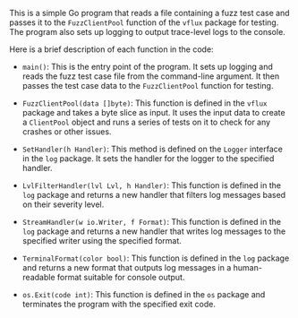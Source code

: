 This is a simple Go program that reads a file containing a fuzz test case and passes it to the `FuzzClientPool` function of the `vflux` package for testing. The program also sets up logging to output trace-level logs to the console.

Here is a brief description of each function in the code:

- `main()`: This is the entry point of the program. It sets up logging and reads the fuzz test case file from the command-line argument. It then passes the test case data to the `FuzzClientPool` function for testing.

- `FuzzClientPool(data []byte)`: This function is defined in the `vflux` package and takes a byte slice as input. It uses the input data to create a `ClientPool` object and runs a series of tests on it to check for any crashes or other issues.

- `SetHandler(h Handler)`: This method is defined on the `Logger` interface in the `log` package. It sets the handler for the logger to the specified handler.

- `LvlFilterHandler(lvl Lvl, h Handler)`: This function is defined in the `log` package and returns a new handler that filters log messages based on their severity level.

- `StreamHandler(w io.Writer, f Format)`: This function is defined in the `log` package and returns a new handler that writes log messages to the specified writer using the specified format.

- `TerminalFormat(color bool)`: This function is defined in the `log` package and returns a new format that outputs log messages in a human-readable format suitable for console output.

- `os.Exit(code int)`: This function is defined in the `os` package and terminates the program with the specified exit code.